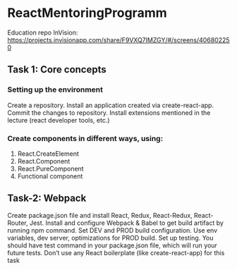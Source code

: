 # ReactMentoringProgramm
Education repo
InVision: https://projects.invisionapp.com/share/F9VXQ7IMZGY/#/screens/406802250

## Task 1: Core concepts
### Setting up the environment
Create a repository. Install an application created via create-react-app. Commit the changes to repository. Install extensions mentioned in the lecture (react developer tools, etc.)

### Create components in different ways, using:
1. React.CreateElement
2. React.Component
3. React.PureComponent
4. Functional component

## Task-2: Webpack
Create package.json file and install React, Redux, React-Redux, React-Router,
Jest. Install and configure Webpack & Babel to get build artifact by running npm
command.
Set DEV and PROD build configuration. Use env variables, dev server, optimizations for PROD
build. Set up testing. You should have test command in your package.json file, which
will run your future tests. Don’t use any React boilerplate (like create-react-app) for
this task